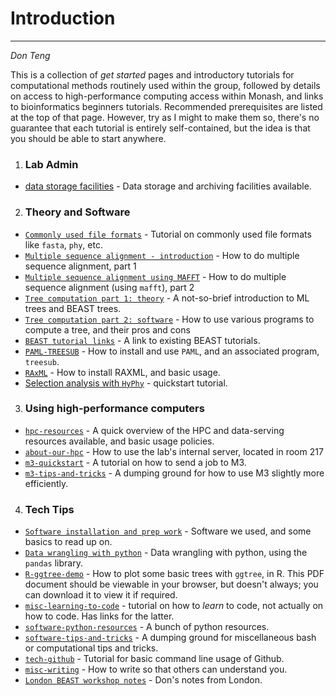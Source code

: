 # Introduction
-----

*Don Teng*

This is a collection of _get started_ pages and introductory tutorials for computational methods routinely used within the group, followed by details on access to high-performance computing access within Monash, and links to bioinformatics beginners tutorials.  Recommended prerequisites are listed at the top of that page. However, try as I might to make them so, there's no guarantee that each tutorial is entirely self-contained, but the idea is that you should be able to start anywhere.

1. ### Lab Admin
 - [data storage facilities](./content/data-storage-policy.md) - Data storage and archiving facilities available.

2. ### Theory and Software
 - [`Commonly used file formats`](./content/misc-file-formats.md) - Tutorial on commonly used file formats like `fasta`, `phy`, etc.
 - [`Multiple sequence alignment - introduction`](./content/alignment1-introduction.md) - How to do multiple sequence alignment, part 1
 - [`Multiple sequence alignment using MAFFT`](./content/alignment2-mafft.md) - How to do multiple sequence alignment (using `mafft`), part 2
 - [`Tree computation part 1: theory`](./content/methods-tree-computation1-theory.md) - A not-so-brief introduction to ML trees and BEAST trees.
 - [`Tree computation part 2: software`](./content/methods-tree-computation2-software.md) - How to use various programs to compute a tree, and their pros and cons
 - [`BEAST tutorial links`](./content/software-beast.md) - A link to existing BEAST tutorials.
 - [`PAML-TREESUB`](./content/software-paml-treesub.md) - How to install and use `PAML`, and an associated program, `treesub`.
 - [`RAxML`](./content/software-raxml.md) - How to install RAXML, and basic usage.
 - [Selection analysis with `HyPhy`](./content/selection-hyphy.md) - quickstart tutorial.

3. ### Using high-performance computers
 - [`hpc-resources`](./content/hpc-resources.md) - A quick overview of the HPC and data-serving resources available, and basic usage policies.
 - [`about-our-hpc`](./content/about-our-hpc.md) - How to use the lab's internal server, located in room 217
 - [`m3-quickstart`](./content/m3-quickstart.md) - A tutorial on how to send a job to M3.
 - [`m3-tips-and-tricks`](./content/m3-tips-and-tricks.md) - A dumping ground for how to use M3 slightly more efficiently.

4. ### Tech Tips
 - [`Software installation and prep work`](./content/things.md) - Software we used, and some basics to read up on.
 - [`Data wrangling with python`](./content/Tutorial%20-%20Pandas.ipynb) - Data wrangling with python, using the `pandas` library.
 - [`R-ggtree-demo`](./content/R-ggtree_demo.pdf) - How to plot some basic trees with `ggtree`, in R. This PDF document should be viewable in your browser, but doesn't always; you can download it to view it if required.
 - [`misc-learning-to-code`](./content/misc-learning-to-code.md) - tutorial on how to *learn* to code, not actually on how to code. Has links for the latter.
 - [`software-python-resources`](./content/software-python-resources.md) - A bunch of python resources.
 - [`software-tips-and-tricks`](./content/software-tips-and-tricks.md) - A dumping ground for miscellaneous bash or computational tips and tricks.
 - [`tech-github`](./content/tech-github.md) - Tutorial for basic command line usage of Github.
 - [`misc-writing`](./content/misc-writing.md) - How to write so that others can understand you.
 - [`London BEAST workshop notes`](./beast/readme.md) - Don's notes from London.
